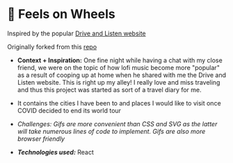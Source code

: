 # 🚗 Feels on Wheels

Inspired by the popular [Drive and Listen website](https://driveandlisten.herokuapp.com/)

Originally forked from this [repo](https://github.com/Nd98/DriveAndListen)


  - **Context + Inspiration:** One fine night while having a chat with my close friend, we were on the topic of how lofi music become more "popular" as a result of cooping up at home when he shared with me the Drive and Listen website. This is right up my alley! I really love and miss traveling and thus this project was started as sort of a travel diary for me.

  - It contains the cities I have been to and places I would like to visit once COVID decided to end its world  tour

  - _Challenges: Gifs are more convenient than CSS and SVG as the latter will take numerous lines of code to implement. Gifs are also more browser friendly_

  - **_Technologies used:_** React
